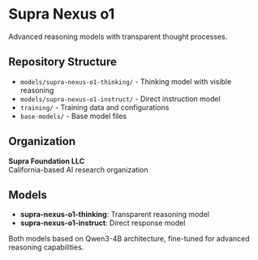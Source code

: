 # Supra Nexus o1

Advanced reasoning models with transparent thought processes.

## Repository Structure
- `models/supra-nexus-o1-thinking/` - Thinking model with visible reasoning
- `models/supra-nexus-o1-instruct/` - Direct instruction model
- `training/` - Training data and configurations
- `base-models/` - Base model files

## Organization
**Supra Foundation LLC**  
California-based AI research organization

## Models
- **supra-nexus-o1-thinking**: Transparent reasoning model
- **supra-nexus-o1-instruct**: Direct response model

Both models based on Qwen3-4B architecture, fine-tuned for advanced reasoning capabilities.